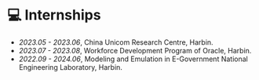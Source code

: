 # 💻 Internships
- *2023.05 - 2023.06*, China Unicom Research Centre, Harbin.
- *2023.07 - 2023.08*, Workforce Development Program of Oracle, Harbin.
- *2022.09 - 2024.06*, Modeling and Emulation in E-Government National Engineering Laboratory, Harbin.